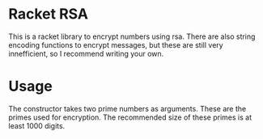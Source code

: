 # Racket RSA
This is a racket library to encrypt numbers using rsa. There are also string encoding functions to encrypt messages, but these are still very innefficient, so I recommend writing your own.

# Usage
The constructor takes two prime numbers as arguments. These are the primes used for encryption. The recommended size of these primes is at least 1000 digits.
